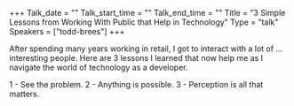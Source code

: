 +++
Talk_date = ""
Talk_start_time = ""
Talk_end_time = ""
Title = "3 Simple Lessons from Working With Public that Help in Technology"
Type = "talk"
Speakers = ["todd-brees"]
+++

After spending many years working in retail, I got to interact with a lot of …interesting people. Here are 3 lessons I learned that now help me as I navigate the world of technology as a developer. 

1 - See the problem.
2 - Anything is possible. 
3 - Perception is all that matters.
